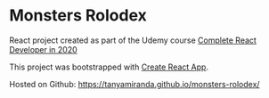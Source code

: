 # Monsters Rolodex

React project created as part of the Udemy course [Complete React Developer in 2020](https://www.udemy.com/course/complete-react-developer-zero-to-mastery/)

This project was bootstrapped with [Create React App](https://github.com/facebook/create-react-app).

Hosted on Github: 
https://tanyamiranda.github.io/monsters-rolodex/
